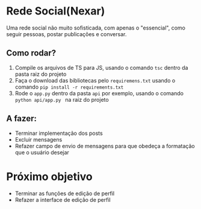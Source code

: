 # Rede Social(Nexar)

Uma rede social não muito sofisticada, com apenas o "essencial", como seguir pessoas, postar publicações e conversar.
## Como rodar?
1. Compile os arquivos de TS para JS, usando o comando ```tsc``` dentro da pasta raiz do projeto
2. Faça o download das bibliotecas pelo `requiremens.txt` usando o comando ```pip install -r requirements.txt```
3. Rode o ```app.py``` dentro da pasta `api` por exemplo, usando o comando ```python api/app.py ``` na raiz do projeto

## A fazer:
- Terminar implementação dos posts
- Excluir mensagens
- Refazer campo de envio de mensagens para que obedeça a formatação que o usuário desejar

# Próximo objetivo
- Terminar as funções de edição de perfil
- Refazer a interface de edição de perfil
